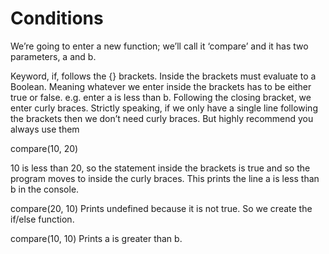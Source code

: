 # Conditions

We’re going to enter a new function; we’ll call it ‘compare’ and it has two parameters, a and b.
<script>
    function compare(a, b){
        
}
</script>

Keyword, if, follows the {} brackets.
Inside the brackets must evaluate to a Boolean. 
Meaning whatever we enter inside the brackets has to be either true or false. 
e.g. enter a is less than b. Following the closing bracket, we enter curly braces. Strictly speaking, if we only have a single line following the brackets then we don’t need curly braces. But highly recommend you always use them

<script>
    function compare(a, b){
        if (a<b){
            console.log('a is less than b');
        }
    }
</script>

compare(10, 20)

10 is less than 20, so the statement inside the brackets is true and so the program moves to inside the curly braces. 
This prints the line a is less than b in the console.

compare(20, 10)
Prints undefined because it is not true.
So we create the if/else function.

<script>
    function compare(a, b){
        if (a<b){
            console.log('a is less than b');
        }else{
            console.log('a is greater than b')
        }
    }
</script>

compare(10, 10)
Prints a is greater than b.


